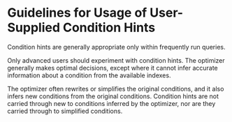 <!-- loioa5065d8c84f2101583729dc73ad01a1f -->

# Guidelines for Usage of User-Supplied Condition Hints

Condition hints are generally appropriate only within frequently run queries.

Only advanced users should experiment with condition hints. The optimizer generally makes optimal decisions, except where it cannot infer accurate information about a condition from the available indexes.

The optimizer often rewrites or simplifies the original conditions, and it also infers new conditions from the original conditions. Condition hints are not carried through new to conditions inferred by the optimizer, nor are they carried through to simplified conditions.

